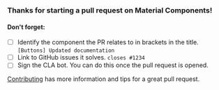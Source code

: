### Thanks for starting a pull request on Material Components!

#### Don't forget:

- [ ] Identify the component the PR relates to in brackets in the title.
  `[Buttons] Updated documentation`
- [ ] Link to GitHub issues it solves. `closes #1234`
- [ ] Sign the CLA bot. You can do this once the pull request is opened.

[Contributing](https://github.com/material-components/material-components-android/blob/master/docs/contributing.md)
has more information and tips for a great pull request.
